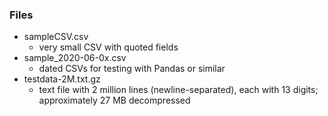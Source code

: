 ### Files
- sampleCSV.csv
	- very small CSV with quoted fields
- sample_2020-06-0x.csv
	- dated CSVs for testing with Pandas or similar
- testdata-2M.txt.gz
	- text file with 2 million lines (newline-separated), each with 13 digits; approximately 27 MB decompressed

